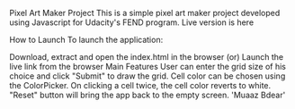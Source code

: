 Pixel Art Maker Project
This is a simple pixel art maker project developed using Javascript for Udacity's FEND program. Live version is here

How to Launch
To launch the application:

Download, extract and open the index.html in the browser (or)
Launch the live link from the browser
Main Features
User can enter the grid size of his choice and click "Submit" to draw the grid.
Cell color can be chosen using the ColorPicker.
On clicking a cell twice, the cell color reverts to white.
"Reset" button will bring the app back to the empty screen.
'Muaaz Bdear'
